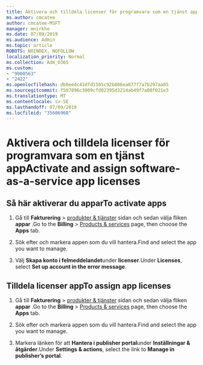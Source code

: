 ```yaml
---
title: Aktivera och tilldela licenser för programvara som en tjänst app
ms.author: cmcatee
author: cmcatee-MSFT
manager: mnirkhe
ms.date: 07/09/2019
ms.audience: Admin
ms.topic: article
ROBOTS: NOINDEX, NOFOLLOW
localization_priority: Normal
ms.collection: Adm_O365
ms.custom:
- "9000563"
- "2422"
ms.openlocfilehash: db0eedc41dfd1505c92b806ea077f7a7b297aa05
ms.sourcegitcommit: f507896c3909cfd02395d3214ab49f7a08f021e3
ms.translationtype: MT
ms.contentlocale: sv-SE
ms.lasthandoff: 07/09/2019
ms.locfileid: "35606968"
---
```

# <a name="activate-and-assign-software-as-a-service-app-licenses"></a><span data-ttu-id="bdef7-102">Aktivera och tilldela licenser för programvara som en tjänst app</span><span class="sxs-lookup"><span data-stu-id="bdef7-102">Activate and assign software-as-a-service app licenses</span></span> 

## <a name="to-activate-apps"></a><span data-ttu-id="bdef7-103">Så här aktiverar du appar</span><span class="sxs-lookup"><span data-stu-id="bdef7-103">To activate apps</span></span>

1. <span data-ttu-id="bdef7-104">Gå till **Fakturering** > [produkter & tjänster](https://go.microsoft.com/fwlink/p/?linkid=842054) sidan och sedan välja fliken **appar** .</span><span class="sxs-lookup"><span data-stu-id="bdef7-104">Go to the **Billing** > [Products & services](https://go.microsoft.com/fwlink/p/?linkid=842054) page, then choose the **Apps** tab.</span></span>

2. <span data-ttu-id="bdef7-105">Sök efter och markera appen som du vill hantera.</span><span class="sxs-lookup"><span data-stu-id="bdef7-105">Find and select the app you want to manage.</span></span>

3. <span data-ttu-id="bdef7-106">Välj **Skapa konto i felmeddelandet**under **licenser**.</span><span class="sxs-lookup"><span data-stu-id="bdef7-106">Under **Licenses**, select **Set up account in the error message**.</span></span>  

## <a name="to-assign-app-licenses"></a><span data-ttu-id="bdef7-107">Tilldela licenser app</span><span class="sxs-lookup"><span data-stu-id="bdef7-107">To assign app licenses</span></span>

1. <span data-ttu-id="bdef7-108">Gå till **Fakturering** > [produkter & tjänster](https://go.microsoft.com/fwlink/p/?linkid=842054) sidan och sedan välja fliken **appar** .</span><span class="sxs-lookup"><span data-stu-id="bdef7-108">Go to the **Billing** > [Products & services](https://go.microsoft.com/fwlink/p/?linkid=842054) page, then choose the **Apps** tab.</span></span>

2. <span data-ttu-id="bdef7-109">Sök efter och markera appen som du vill hantera.</span><span class="sxs-lookup"><span data-stu-id="bdef7-109">Find and select the app you want to manage.</span></span>  

3. <span data-ttu-id="bdef7-110">Markera länken för att **Hantera i publisher portal**under **Inställningar & åtgärder**.</span><span class="sxs-lookup"><span data-stu-id="bdef7-110">Under **Settings & actions**, select the link to **Manage in publisher’s portal**.</span></span>